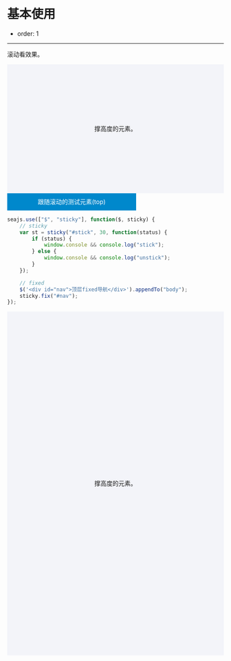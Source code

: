 # 基本使用

- order: 1

---

滚动看效果。

<style>
#content {
    position: static;
}

.help {
    height: 300px;
    background-color: #f3f4f9;
    text-align: center;
    line-height: 300px;
}
#stick, #bottom {
    background: #08c;
    color: #fff;
    width: 300px;
    height: 40px;

    line-height: 40px;
    z-index: 1;
    text-align: center;
}
#nav, #gotop {
    position: absolute;
    height: 30px;
    line-height: 30px;
    background: #08c;
    color: #fff;
    z-index: 10;
    text-align: center;
}
#gotop {
    bottom: 50px;
    right: 10px;
    width: 80px;
}
#nav {
    left: 0;
    top: 0;
    width: 100%;
}
</style>

<div class="help">撑高度的元素。</div>

<div id="stick">跟随滚动的测试元素(top)</div>

````javascript
seajs.use(["$", "sticky"], function($, sticky) {
    // sticky
    var st = sticky("#stick", 30, function(status) {
        if (status) {
            window.console && console.log("stick");
        } else {
            window.console && console.log("unstick");
        }
    });

    // fixed
    $('<div id="nav">顶层fixed导航</div>').appendTo("body");
    sticky.fix("#nav");
});
````
<div class="help" style="height: 800px; line-height: 800px;">撑高度的元素。</div>


